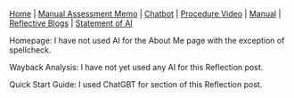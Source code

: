 [Home](index.md) | [Manual Assessment Memo](manual_assessment_memo.md) | [Chatbot](chatbot.md) | [Procedure Video](procedure_video.md) | [Manual](manual.md) | [Reflective Blogs](reflective_blogs.md) | [Statement of AI](AIstatement.md) 

Homepage: I have not used AI for the About Me page with the exception of spellcheck.

Wayback Analysis: I have not yet used any AI for this Reflection post. 

Quick Start Guide: I used ChatGBT for section of this Reflection post.
